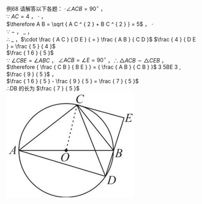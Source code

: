 例68 请解答以下各题：
$\cdot \angle A C B { = } 9 0 ^ { \circ }$ ，  
∵ $A C { = } 4$ ， $\cdot$ ，  
$\therefore A B = \sqrt { A C ^ { 2 } + B C ^ { 2 } } = 5$ ， $\cdot$   
∵ $-$ ， $\_$ ，  
∴ $\_$ ，$\cdot \frac { A C } { D E } { = } \frac { A B } { C D }$ $\frac { 4 } { D E } = \frac { 5 } { 4 }$   
$\frac { 1 6 } { 5 }$   
∵ $\angle C B E { = } \angle A B C$ ， $\angle A C B = \angle E = 9 0 ^ { \circ }$ ，$\therefore \triangle A C B \sim \triangle C E B$ ，  
$\therefore { \frac { C B } { B E } } = { \frac { A B } { C B } }$ 3 5BE 3 ,  
$\frac { 9 } { 5 }$ ，  
$\frac { 1 6 } { 5 } - \frac { 9 } { 5 } = \frac { 7 } { 5 }$   
∴DB 的长为 $\frac { 7 } { 5 }$
![](<../../qs_image_DB/专题3-6__圆的综合（27类题型）（解析版）/64aface992cedfe1747af54261324027a5e51ac271e44a1b8f666185dfb01295.jpg>)
